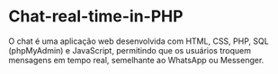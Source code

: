 # Chat-real-time-in-PHP
O chat é uma aplicação web desenvolvida com HTML, CSS, PHP, SQL (phpMyAdmin) e JavaScript, permitindo que os usuários troquem mensagens em tempo real, semelhante ao WhatsApp ou Messenger.
